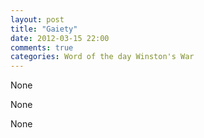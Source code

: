 ```yaml
---
layout: post
title: "Gaiety"
date: 2012-03-15 22:00
comments: true
categories: Word of the day Winston's War
---
```


None


None


None

